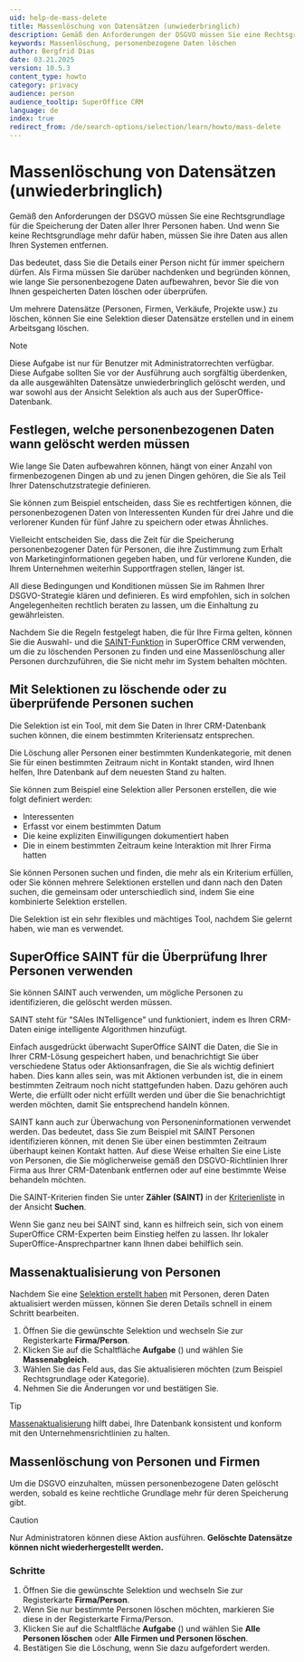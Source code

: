 ```yaml
---
uid: help-de-mass-delete
title: Massenlöschung von Datensätzen (unwiederbringlich)
description: Gemäß den Anforderungen der DSGVO müssen Sie eine Rechtsgrundlage für die Speicherung der Daten aller Ihrer Personen haben. Und wenn Sie keine Rechtsgrundlage mehr dafür haben, müssen Sie ihre Daten aus allen Ihren Systemen entfernen.
keywords: Massenlöschung, personenbezogene Daten löschen
author: Bergfrid Dias
date: 03.21.2025
version: 10.5.3
content_type: howto
category: privacy
audience: person
audience_tooltip: SuperOffice CRM
language: de
index: true
redirect_from: /de/search-options/selection/learn/howto/mass-delete
---
```


# Massenlöschung von Datensätzen (unwiederbringlich)

Gemäß den Anforderungen der DSGVO müssen Sie eine Rechtsgrundlage für die Speicherung der Daten aller Ihrer Personen haben. Und wenn Sie keine Rechtsgrundlage mehr dafür haben, müssen Sie ihre Daten aus allen Ihren Systemen entfernen.

Das bedeutet, dass Sie die Details einer Person nicht für immer speichern dürfen. Als Firma müssen Sie darüber nachdenken und begründen können, wie lange Sie personenbezogene Daten aufbewahren, bevor Sie die von Ihnen gespeicherten Daten löschen oder überprüfen.

Um mehrere Datensätze (Personen, Firmen, Verkäufe, Projekte usw.) zu löschen, können Sie eine Selektion dieser Datensätze erstellen und in einem Arbeitsgang löschen.

> [!NOTE]
> Diese Aufgabe ist nur für Benutzer mit Administratorrechten verfügbar. Diese Aufgabe sollten Sie vor der Ausführung auch sorgfältig überdenken, da alle ausgewählten Datensätze unwiederbringlich gelöscht werden, und war sowohl aus der Ansicht Selektion als auch aus der SuperOffice-Datenbank.

## Festlegen, welche personenbezogenen Daten wann gelöscht werden müssen

Wie lange Sie Daten aufbewahren können, hängt von einer Anzahl von firmenbezogenen Dingen ab und zu jenen Dingen gehören, die Sie als Teil Ihrer Datenschutzstrategie definieren.

Sie können zum Beispiel entscheiden, dass Sie es rechtfertigen können, die personenbezogenen Daten von Interessenten Kunden für drei Jahre und die verlorener Kunden für fünf Jahre zu speichern oder etwas Ähnliches.

Vielleicht entscheiden Sie, dass die Zeit für die Speicherung personenbezogener Daten für Personen, die ihre Zustimmung zum Erhalt von Marketinginformationen gegeben haben, und für verlorene Kunden, die Ihrem Unternehmen weiterhin Supportfragen stellen, länger ist.

All diese Bedingungen und Konditionen müssen Sie im Rahmen Ihrer DSGVO-Strategie klären und definieren. Es wird empfohlen, sich in solchen Angelegenheiten rechtlich beraten zu lassen, um die Einhaltung zu gewährleisten.

Nachdem Sie die Regeln festgelegt haben, die für Ihre Firma gelten, können Sie die Auswahl- und die [SAINT-Funktion][2] in SuperOffice CRM verwenden, um die zu löschenden Personen zu finden und eine Massenlöschung aller Personen durchzuführen, die Sie nicht mehr im System behalten möchten.

## Mit Selektionen zu löschende oder zu überprüfende Personen suchen

Die Selektion ist ein Tool, mit dem Sie Daten in Ihrer CRM-Datenbank suchen können, die einem bestimmten Kriteriensatz entsprechen.

Die Löschung aller Personen einer bestimmten Kundenkategorie, mit denen Sie für einen bestimmten Zeitraum nicht in Kontakt standen, wird Ihnen helfen, Ihre Datenbank auf dem neuesten Stand zu halten.

Sie können zum Beispiel eine Selektion aller Personen erstellen, die wie folgt definiert werden:

* Interessenten
* Erfasst vor einem bestimmten Datum
* Die keine expliziten Einwilligungen dokumentiert haben
* Die in einem bestimmten Zeitraum keine Interaktion mit Ihrer Firma hatten

Sie können Personen suchen und finden, die mehr als ein Kriterium erfüllen, oder Sie können mehrere Selektionen erstellen und dann nach den Daten suchen, die gemeinsam oder unterschiedlich sind, indem Sie eine kombinierte Selektion erstellen.

Die Selektion ist ein sehr flexibles und mächtiges Tool, nachdem Sie gelernt haben, wie man es verwendet.

## SuperOffice SAINT für die Überprüfung Ihrer Personen verwenden

Sie können SAINT auch verwenden, um mögliche Personen zu identifizieren, die gelöscht werden müssen.

SAINT steht für "SAles INTelligence" und funktioniert, indem es Ihren CRM-Daten einige intelligente Algorithmen hinzufügt.

Einfach ausgedrückt überwacht SuperOffice SAINT die Daten, die Sie in Ihrer CRM-Lösung gespeichert haben, und benachrichtigt Sie über verschiedene Status oder Aktionsanfragen, die Sie als wichtig definiert haben. Dies kann alles sein, was mit Aktionen verbunden ist, die in einem bestimmten Zeitraum noch nicht stattgefunden haben. Dazu gehören auch Werte, die erfüllt oder nicht erfüllt werden und über die Sie benachrichtigt werden möchten, damit Sie entsprechend handeln können.

SAINT kann auch zur Überwachung von Personeninformationen verwendet werden. Das bedeutet, dass Sie zum Beispiel mit SAINT Personen identifizieren können, mit denen Sie über einen bestimmten Zeitraum überhaupt keinen Kontakt hatten. Auf diese Weise erhalten Sie eine Liste von Personen, die Sie möglicherweise gemäß den DSGVO-Richtlinien Ihrer Firma aus Ihrer CRM-Datenbank entfernen oder auf eine bestimmte Weise behandeln möchten.

Die SAINT-Kriterien finden Sie unter **Zähler (SAINT)** in der [Kriterienliste][9] in der Ansicht **Suchen**.

Wenn Sie ganz neu bei SAINT sind, kann es hilfreich sein, sich von einem SuperOffice CRM-Experten beim Einstieg helfen zu lassen. Ihr lokaler SuperOffice-Ansprechpartner kann Ihnen dabei behilflich sein.

## Massenaktualisierung von Personen

Nachdem Sie eine [Selektion erstellt haben][8] mit Personen, deren Daten aktualisiert werden müssen, können Sie deren Details schnell in einem Schritt bearbeiten.

1. Öffnen Sie die gewünschte Selektion und wechseln Sie zur Registerkarte **Firma/Person**.
1. Klicken Sie auf die Schaltfläche **Aufgabe** (<i class="ph ph-dots-three-circle-vertical" aria-hidden="true"></i>) und wählen Sie **Massenabgleich**.
1. Wählen Sie das Feld aus, das Sie aktualisieren möchten (zum Beispiel Rechtsgrundlage oder Kategorie).
1. Nehmen Sie die Änderungen vor und bestätigen Sie.

> [!TIP]
> [Massenaktualisierung][5] hilft dabei, Ihre Datenbank konsistent und konform mit den Unternehmensrichtlinien zu halten.

## Massenlöschung von Personen und Firmen

Um die DSGVO einzuhalten, müssen personenbezogene Daten gelöscht werden, sobald es keine rechtliche Grundlage mehr für deren Speicherung gibt.

> [!CAUTION]
> Nur Administratoren können diese Aktion ausführen. **Gelöschte Datensätze können nicht wiederhergestellt werden.**

### Schritte

1. Öffnen Sie die gewünschte Selektion und wechseln Sie zur Registerkarte **Firma/Person**.
1. Wenn Sie nur bestimmte Personen löschen möchten, markieren Sie diese in der Registerkarte Firma/Person.
1. Klicken Sie auf die Schaltfläche **Aufgabe** (<i class="ph ph-dots-three-circle-vertical" aria-hidden="true"></i>) und wählen Sie **Alle Personen löschen** oder **Alle Firmen und Personen löschen**.
1. Bestätigen Sie die Löschung, wenn Sie dazu aufgefordert werden.

<!-- Referenced links -->
[9]: ../../../search-options/learn/search-criteria.md
[8]: ../../../search-options/selection/learn/create.md
[5]: ../../../learn/basics/bulk-update.md
[2]: https://community.superoffice.com/no/learning/best-practices-tips/standard-crm/saint-proactive-customer-follow-up/
